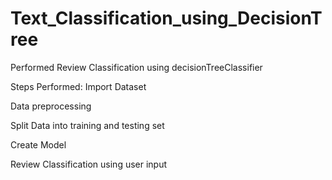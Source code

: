 # Text_Classification_using_DecisionTree
Performed Review Classification using decisionTreeClassifier

Steps Performed:
Import Dataset

Data preprocessing

Split Data into training and testing set

Create Model

Review Classification using user input
